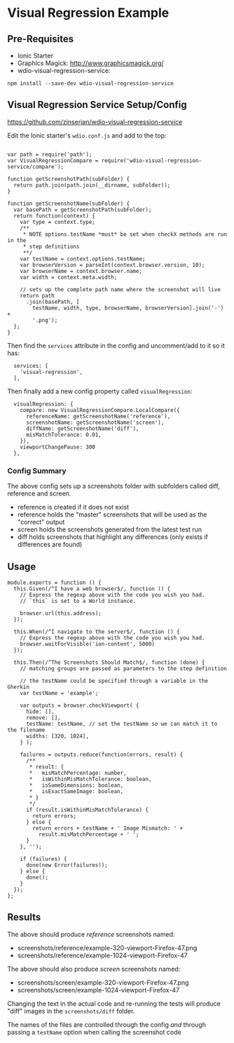 # Visual Regression Example

## Pre-Requisites

- Ionic Starter
- Graphics Magick: http://www.graphicsmagick.org/
- wdio-visual-regression-service:

```
npm install --save-dev wdio-visual-regression-service
```


## Visual Regression Service Setup/Config

https://github.com/zinserjan/wdio-visual-regression-service

Edit the Ionic starter's `wdio.conf.js` and add to the top:

```

var path = require('path');
var VisualRegressionCompare = require('wdio-visual-regression-service/compare');

function getScreenshotPath(subFolder) {
  return path.join(path.join(__dirname, subFolder));
}

function getScreenshotName(subFolder) {
  var basePath = getScreenshotPath(subFolder);
  return function(context) {
    var type = context.type;
    /**
     * NOTE options.testName *must* be set when checkX methods are run in the
     * step definitions
     **/
    var testName = context.options.testName;
    var browserVersion = parseInt(context.browser.version, 10);
    var browserName = context.browser.name;
    var width = context.meta.width;

    // sets up the complete path name where the screenshot will live
    return path
      .join(basePath, [
        testName, width, type, browserName, browserVersion].join('-') +
        '.png');
  };
}
```

Then find the `services` attribute in the config and uncomment/add to it so it
has:

```
  services: [
    'visual-regression',
  ],
```

Then finally add a new config property called `visualRegression`:

```
  visualRegression: {
    compare: new VisualRegressionCompare.LocalCompare({
      referenceName: getScreenshotName('reference'),
      screenshotName: getScreenshotName('screen'),
      diffName: getScreenshotName('diff'),
      misMatchTolerance: 0.01,
    }),
    viewportChangePause: 300
  },
```

### Config Summary

The above config sets up a screenshots folder with subfolders called diff,
reference and screen.

- reference is created if it does not exist
- reference holds the "master" screenshots that will be used as the "correct"
output
- screen holds the screenshots generated from the latest test run
- diff holds screenshots that highlight any differences (only exists if 
differences are found)

## Usage


```
module.exports = function () {
  this.Given(/^I have a web browser$/, function () {
    // Express the regexp above with the code you wish you had.
    // `this` is set to a World instance.

    browser.url(this.address);
  });

  this.When(/^I navigate to the server$/, function () {
    // Express the regexp above with the code you wish you had.
    browser.waitForVisible('ion-content', 5000)
  });

  this.Then(/^The Screenshots Should Match$/, function (done) {
    // matching groups are passed as parameters to the step definition

    // the testName could be specified through a variable in the Gherkin
    var testName = 'example';

    var outputs = browser.checkViewport( {
      hide: [],
      remove: [],
      testName: testName, // set the testName so we can match it to the filename
      widths: [320, 1024],
    } );

    failures = outputs.reduce(function(errors, result) {
      /**
       * result: {
       *   misMatchPercentage: number,
       *   isWithinMisMatchTolerance: boolean,
       *   isSameDimensions: boolean,
       *   isExactSameImage: boolean,
       * }
       */
      if (result.isWithinMisMatchTolerance) {
        return errors;
      } else {
        return errors + testName + ' Image Mismatch: ' +
          result.misMatchPercentage + ' ';
      }
    }, '');

    if (failures) {
      done(new Error(failures));
    } else {
      done();
    }
  });
};
```

## Results

The above should produce _reference_ screenshots named:

- screenshots/reference/example-320-viewport-Firefox-47.png
- screenshots/reference/example-1024-viewport-Firefox-47 

The above should also produce _screen_ screenshots named:

- screenshots/screen/example-320-viewport-Firefox-47.png
- screenshots/screen/example-1024-viewport-Firefox-47 

Changing the text in the actual code and re-running the tests will produce 
"diff" images in the `screenshots/diff` folder.

The names of the files are controlled through the config _and_ through passing
a `testName` option when calling the screenshot code 
